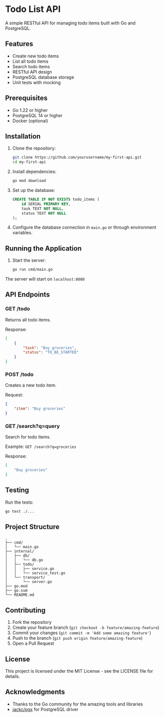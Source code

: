 # Todo List API

A simple RESTful API for managing todo items built with Go and PostgreSQL.

## Features

- Create new todo items
- List all todo items
- Search todo items
- RESTful API design
- PostgreSQL database storage
- Unit tests with mocking

## Prerequisites

- Go 1.22 or higher
- PostgreSQL 14 or higher
- Docker (optional)

## Installation

1. Clone the repository:
    ```bash
    git clone https://github.com/yourusername/my-first-api.git
    cd my-first-api
    ```

2. Install dependencies:
    ```bash
    go mod download
    ```

3. Set up the database:
    ```sql
    CREATE TABLE IF NOT EXISTS todo_items (
        id SERIAL PRIMARY KEY,
        task TEXT NOT NULL,
        status TEXT NOT NULL
    );
    ```

4. Configure the database connection in `main.go` or through environment variables.

## Running the Application

1. Start the server:
    ```bash
    go run cmd/main.go
    ```

The server will start on `localhost:8080`

## API Endpoints

### GET /todo
Returns all todo items.

Response:
```json
[
    {
        "task": "Buy groceries",
        "status": "TO_BE_STARTED"
    }
]
```

### POST /todo
Creates a new todo item.

Request:
```json
{
    "item": "Buy groceries"
}
```

### GET /search?q=query
Search for todo items.

Example: `GET /search?q=groceries`

Response:
```json
[
    "Buy groceries"
]
```

## Testing

Run the tests:
```bash
go test ./...
```

## Project Structure
```
.
├── cmd/
│   └── main.go
├── internal/
│   ├── db/
│   │   └── db.go
│   ├── todo/
│   │   ├── service.go
│   │   └── service_test.go
│   └── transport/
│       └── server.go
├── go.mod
├── go.sum
└── README.md
```

## Contributing

1. Fork the repository
2. Create your feature branch (`git checkout -b feature/amazing-feature`)
3. Commit your changes (`git commit -m 'Add some amazing feature'`)
4. Push to the branch (`git push origin feature/amazing-feature`)
5. Open a Pull Request

## License

This project is licensed under the MIT License - see the LICENSE file for details.

## Acknowledgments

- Thanks to the Go community for the amazing tools and libraries
- [jackc/pgx](https://github.com/jackc/pgx) for PostgreSQL driver